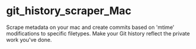 # git_history_scraper_Mac
Scrape metadata on your mac and create commits based on 'mtime' modifications to specific filetypes. Make your Git history reflect the private work you've done.
